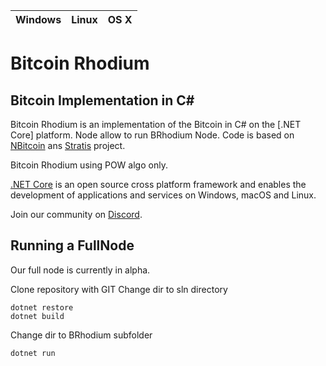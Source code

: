 | Windows | Linux | OS X
| :---- | :------ | :---- |

Bitcoin Rhodium
===============

Bitcoin Implementation in C#
----------------------------

Bitcoin Rhodium is an implementation of the Bitcoin in C# on the [.NET Core] platform. Node allow to run BRhodium Node. 
Code is based on [NBitcoin](https://github.com/MetacoSA/NBitcoin) ans [Stratis](https://github.com/stratisproject/StratisBitcoinFullNode) project.  

Bitcoin Rhodium using POW algo only.

[.NET Core](https://dotnet.github.io/) is an open source cross platform framework and enables the development of applications and services on Windows, macOS and Linux.  

Join our community on [Discord](https://t.co/ns9nldLSrv).  

Running a FullNode
------------------

Our full node is currently in alpha.  

Clone repository with GIT
Change dir to sln directory
```
dotnet restore
dotnet build
```
Change dir to BRhodium subfolder
```
dotnet run

```
